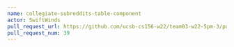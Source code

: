 ```yaml
---
name: collegiate-subreddits-table-component
actor: SwiftWinds
pull_request_url: https://github.com/ucsb-cs156-w22/team03-w22-5pm-3/pull/39
pull_request_num: 39
---
```

